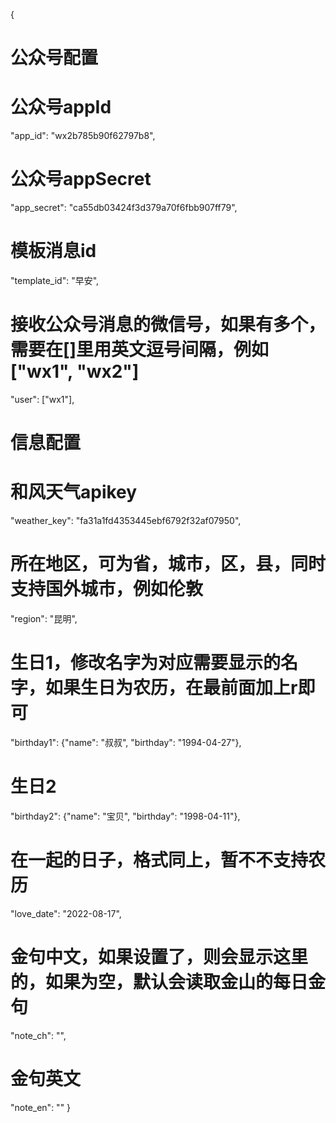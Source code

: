 {
# 公众号配置
# 公众号appId
"app_id": "wx2b785b90f62797b8",
# 公众号appSecret
"app_secret": "ca55db03424f3d379a70f6fbb907ff79",
# 模板消息id
"template_id": "早安",
# 接收公众号消息的微信号，如果有多个，需要在[]里用英文逗号间隔，例如["wx1", "wx2"]
"user": ["wx1"],
 
# 信息配置
# 和风天气apikey
"weather_key": "fa31a1fd4353445ebf6792f32af07950",
# 所在地区，可为省，城市，区，县，同时支持国外城市，例如伦敦
"region": "昆明",
# 生日1，修改名字为对应需要显示的名字，如果生日为农历，在最前面加上r即可
"birthday1": {"name": "叔叔", "birthday": "1994-04-27"},
# 生日2
"birthday2": {"name": "宝贝", "birthday": "1998-04-11"},
# 在一起的日子，格式同上，暂不不支持农历
"love_date": "2022-08-17",
# 金句中文，如果设置了，则会显示这里的，如果为空，默认会读取金山的每日金句
"note_ch": "",
# 金句英文
"note_en": ""
}
